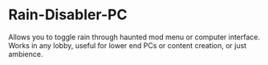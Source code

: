 # Rain-Disabler-PC
Allows you to toggle rain through haunted mod menu or computer interface. Works in any lobby, useful for lower end PCs or content creation, or just ambience.
